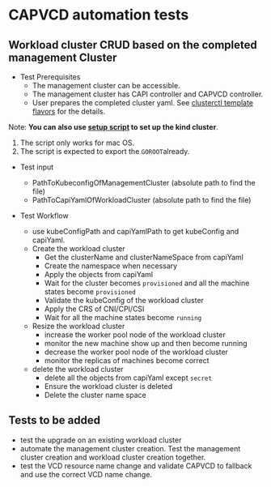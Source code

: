 # CAPVCD automation tests

## Workload cluster CRUD based on the completed management Cluster
- Test Prerequisites
  - The management cluster can be accessible.
  - The management cluster has CAPI controller and CAPVCD controller.
  - User prepares the completed cluster yaml. See [clusterctl template flavors](../../docs/CLUSTERCTL.md#template_flavors) for the details.

Note: **You can also use [setup script](setup_kind_cluster.sh) to set up the kind cluster**.
1. The script only works for mac OS.
2. The script is expected to export the `GOROOT`already.


- Test input
  - PathToKubeconfigOfManagementCluster (absolute path to find the file)
  - PathToCapiYamlOfWorkloadCluster (absolute path to find the file)



- Test Workflow
  - use kubeConfigPath and capiYamlPath to get kubeConfig and capiYaml.
  - Create the workload cluster
    - Get the clusterName and clusterNameSpace from capiYaml
    - Create the namespace when necessary
    - Apply the objects from capiYaml
    - Wait for the cluster becomes `provisioned` and all the machine states become `provisioned`
    - Validate the kubeConfig of the workload cluster
    - Apply the CRS of CNI/CPI/CSI
    - Wait for all the machine states become `running`
  - Resize the workload cluster
    - increase the worker pool node of the workload cluster
    - monitor the new machine show up and then become running
    - decrease the worker pool node of the workload cluster
    - monitor the replicas of machines become correct
  - delete the workload cluster
    - delete all the objects from capiYaml except `secret`
    - Ensure the workload cluster is deleted
    - Delete the cluster name space

## Tests to be added
* test the upgrade on an existing workload cluster
* automate the management cluster creation. Test the management cluster creation and workload cluster creation together.
* test the VCD resource name change and validate CAPVCD to fallback and use the correct VCD name change.